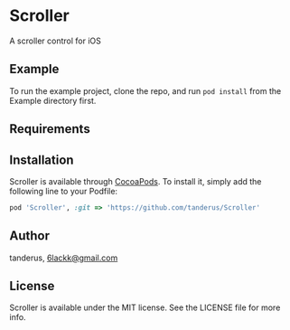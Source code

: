 # Scroller

A scroller control for iOS

## Example

To run the example project, clone the repo, and run `pod install` from the Example directory first.

## Requirements

## Installation

Scroller is available through [CocoaPods](https://cocoapods.org). To install
it, simply add the following line to your Podfile:

```ruby
pod 'Scroller', :git => 'https://github.com/tanderus/Scroller'
```

## Author

tanderus, 6lackk@gmail.com

## License

Scroller is available under the MIT license. See the LICENSE file for more info.

